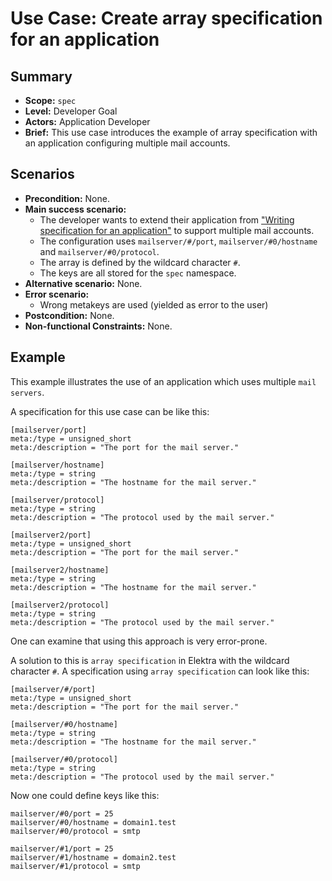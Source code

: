 # Use Case: Create array specification for an application

## Summary

- **Scope:** `spec`
- **Level:** Developer Goal
- **Actors:** Application Developer
- **Brief:** This use case introduces the example of array specification with an application configuring multiple mail accounts.

## Scenarios

- **Precondition:** None.
- **Main success scenario:**
  - The developer wants to extend their application from ["Writing specification for an application"](/doc/usecases/plugins/spec/create_specification.md) to support multiple mail accounts.
  - The configuration uses `mailserver/#/port`, `mailserver/#0/hostname` and `mailserver/#0/protocol`.
  - The array is defined by the wildcard character `#`.
  - The keys are all stored for the `spec` namespace.
- **Alternative scenario:** None.
- **Error scenario:**
  - Wrong metakeys are used (yielded as error to the user)
- **Postcondition:** None.
- **Non-functional Constraints:** None.

## Example

This example illustrates the use of an application which uses multiple `mail servers`.

A specification for this use case can be like this:

```ni
[mailserver/port]
meta:/type = unsigned_short
meta:/description = "The port for the mail server."

[mailserver/hostname]
meta:/type = string
meta:/description = "The hostname for the mail server."

[mailserver/protocol]
meta:/type = string
meta:/description = "The protocol used by the mail server."

[mailserver2/port]
meta:/type = unsigned_short
meta:/description = "The port for the mail server."

[mailserver2/hostname]
meta:/type = string
meta:/description = "The hostname for the mail server."

[mailserver2/protocol]
meta:/type = string
meta:/description = "The protocol used by the mail server."
```

One can examine that using this approach is very error-prone.

A solution to this is `array specification` in Elektra with the wildcard character `#`.
A specification using `array specification` can look like this:

```ni
[mailserver/#/port]
meta:/type = unsigned_short
meta:/description = "The port for the mail server."

[mailserver/#0/hostname]
meta:/type = string
meta:/description = "The hostname for the mail server."

[mailserver/#0/protocol]
meta:/type = string
meta:/description = "The protocol used by the mail server."
```

Now one could define keys like this:

```ni
mailserver/#0/port = 25
mailserver/#0/hostname = domain1.test
mailserver/#0/protocol = smtp

mailserver/#1/port = 25
mailserver/#1/hostname = domain2.test
mailserver/#1/protocol = smtp
```
